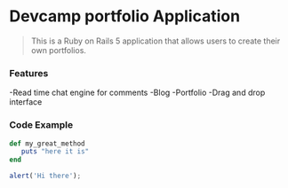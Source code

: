 # Devcamp portfolio Application

> This is a Ruby on Rails 5 application that allows users to create their own portfolios.

### Features

-Read time chat engine for comments
-Blog 
-Portfolio
-Drag and drop interface

### Code Example

```ruby
def my_great_method
   puts "here it is"
end
```

```javascript
alert('Hi there');
```
